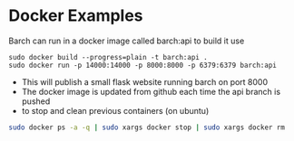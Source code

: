 # Docker Examples

Barch can run in a docker image called barch:api
to build it use

```
sudo docker build --progress=plain -t barch:api .
sudo docker run -p 14000:14000 -p 8000:8000 -p 6379:6379 barch:api
```
- This will publish a small flask website running barch on port 8000
- The docker image is updated from github each time the api branch is pushed
- to stop and clean previous containers (on ubuntu)
```bash
sudo docker ps -a -q | sudo xargs docker stop | sudo xargs docker rm
```
